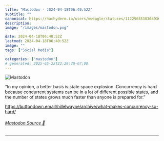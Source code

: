 ```yaml
---
title: "Mastodon - 2024-04-18T06:40:52Z"
subtitle: ""
canonical: https://hachyderm.io/users/mweagle/statuses/112290853830893688
description:
image: "/images/mastodon.png"

date: 2024-04-18T06:40:52Z
lastmod: 2024-04-18T06:40:52Z
image: ""
tags: ["Social Media"]

categories: ["mastodon"]
# generated: 2025-05-22T22:29:20-07:00
---
```

![Mastodon](/images/mastodon.png)

<p>“In my opinion, a better basis is state space explosion. Concurrency is hard because concurrent systems can be in a lot of different possible states, and the number of states grows much faster than anyone is prepared for.”</p><p><a href="https://buttondown.email/hillelwayne/archive/what-makes-concurrency-so-hard/" target="_blank" rel="nofollow noopener noreferrer" translate="no"><span class="invisible">https://</span><span class="ellipsis">buttondown.email/hillelwayne/a</span><span class="invisible">rchive/what-makes-concurrency-so-hard/</span></a></p>


###### [Mastodon Source 🐘](https://hachyderm.io/@mweagle/112290853830893688)

___
